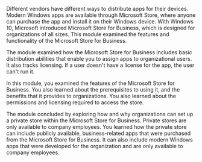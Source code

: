 Different vendors have different ways to distribute apps for their devices. Modern Windows apps are available through Microsoft Store, where anyone can purchase the app and install it on their Windows device. With Windows 10, Microsoft introduced Microsoft Store for Business, which is designed for organizations of all sizes. This module examined the features and functionality of the Microsoft Store for Business.

The module examined how the Microsoft Store for Business includes basic distribution abilities that enable you to assign apps to organizational users. It also tracks licensing. If a user doesn't have a license for the app, the user can't run it.

In this module, you examined the features of the Microsoft Store for Business. You also learned about the prerequisites to using it, and the benefits that it provides to organizations. You also learned about the permissions and licensing required to access the store.

The module concluded by exploring how and why organizations can set up a private store within the Microsoft Store for Business. Private stores are only available to company employees. You learned how the private store can include publicly available, business-related apps that were purchased from the Microsoft Store for Business. It can also include modern Windows apps that were developed for the organization and are only available to company employees.
